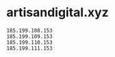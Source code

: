 # artisandigital.xyz

    185.199.108.153
    185.199.109.153
    185.199.110.153
    185.199.111.153

